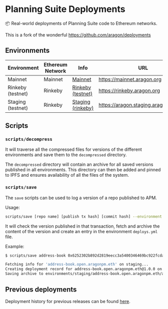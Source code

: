 # Planning Suite Deployments

:package: Real-world deployments of Planning Suite code to Ethereum networks.

This is a fork of the wonderful <https://github.com/aragon/deployments>

## Environments

| Environment       | Ethereum Network | Info                                        | URL                                   |
| ----------------- | ---------------- | ------------------------------------------- | ------------------------------------- |
| Mainnet           | Mainnet          | [Mainnet](./environments/mainnet)           | <https://mainnet.aragon.org>          |
| Rinkeby (testnet) | Rinkeby          | [Rinkeby (testnet)](./environments/rinkeby) | <https://rinkeby.aragon.org>          |
| Staging (testnet) | Rinkeby          | [Staging (rinkeby)](./environments/staging) | <https://aragon.staging.aragonpm.com> |

## Scripts

### `scripts/decompress`

It will traverse all the compressed files for versions of the different environments and save them to the `decompressed` directory.

The `decompressed` directory will contain an archive for all saved versions published in all environments. This directory can then be added and pinned to IPFS and ensures availability of all the files of the system.

### `scripts/save`

The `save` scripts can be used to log a version of a repo published to APM.

Usage:

```sh
scripts/save [repo name] [publish tx hash] [commit hash] --environment [name]
```

It will check the version published in that transaction, fetch and archive the content of the version and create an entry in the environment `deploys.yml` file.

Example:

```sh
$ scripts/save address-book 0x6252302b892d2819eecc3a5400346469bc922fcdaab840c4859c8895a0f39e6c  ede0a45a55e8bb33ba84ac11c6989385416d8049 --environment staging

Fetching info for 'address-book.open.aragonpm.eth' on staging...
Creating deployment record for address-book.open.aragonpm.eth@1.0.0 on staging
Saving archive to environments/staging/address-book.open.aragonpm.eth/address-book.open.aragonpm.eth@1.0.0.tar.gz
```

## Previous deployments

Deployment history for previous releases can be found [here](#TODO:-link-to-doc).
